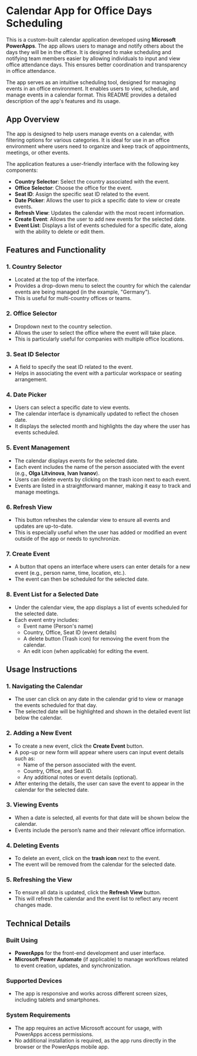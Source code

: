 # Calendar App for Office Days Scheduling

This is a custom-built calendar application developed using **Microsoft PowerApps**. 
The app allows users to manage and notify others about the days they will be in the office. It is designed to make scheduling and notifying team members easier by allowing individuals to input and view office attendance days. This ensures better coordination and transparency in office attendance.


The app serves as an intuitive scheduling tool, designed for managing events in an office environment. It enables users to view, schedule, and manage events in a calendar format. This README provides a detailed description of the app's features and its usage.

## App Overview

The app is designed to help users manage events on a calendar, with filtering options for various categories. It is ideal for use in an office environment where users need to organize and keep track of appointments, meetings, or other events.

The application features a user-friendly interface with the following key components:

- **Country Selector**: Select the country associated with the event.
- **Office Selector**: Choose the office for the event.
- **Seat ID**: Assign the specific seat ID related to the event.
- **Date Picker**: Allows the user to pick a specific date to view or create events.
- **Refresh View**: Updates the calendar with the most recent information.
- **Create Event**: Allows the user to add new events for the selected date.
- **Event List**: Displays a list of events scheduled for a specific date, along with the ability to delete or edit them.

## Features and Functionality

### 1. **Country Selector**
   - Located at the top of the interface.
   - Provides a drop-down menu to select the country for which the calendar events are being managed (in the example, "Germany").
   - This is useful for multi-country offices or teams.

### 2. **Office Selector**
   - Dropdown next to the country selection.
   - Allows the user to select the office where the event will take place.
   - This is particularly useful for companies with multiple office locations.

### 3. **Seat ID Selector**
   - A field to specify the seat ID related to the event.
   - Helps in associating the event with a particular workspace or seating arrangement.

### 4. **Date Picker**
   - Users can select a specific date to view events.
   - The calendar interface is dynamically updated to reflect the chosen date.
   - It displays the selected month and highlights the day where the user has events scheduled.

### 5. **Event Management**
   - The calendar displays events for the selected date.
   - Each event includes the name of the person associated with the event (e.g., **Olga Litvinova**, **Ivan Ivanov**).
   - Users can delete events by clicking on the trash icon next to each event.
   - Events are listed in a straightforward manner, making it easy to track and manage meetings.

### 6. **Refresh View**
   - This button refreshes the calendar view to ensure all events and updates are up-to-date.
   - This is especially useful when the user has added or modified an event outside of the app or needs to synchronize.

### 7. **Create Event**
   - A button that opens an interface where users can enter details for a new event (e.g., person name, time, location, etc.).
   - The event can then be scheduled for the selected date.

### 8. **Event List for a Selected Date**
   - Under the calendar view, the app displays a list of events scheduled for the selected date.
   - Each event entry includes:
     - Event name (Person's name)
     - Country, Office, Seat ID (event details)
     - A delete button (Trash icon) for removing the event from the calendar.
     - An edit icon (when applicable) for editing the event.

## Usage Instructions

### 1. **Navigating the Calendar**
   - The user can click on any date in the calendar grid to view or manage the events scheduled for that day.
   - The selected date will be highlighted and shown in the detailed event list below the calendar.

### 2. **Adding a New Event**
   - To create a new event, click the **Create Event** button.
   - A pop-up or new form will appear where users can input event details such as:
     - Name of the person associated with the event.
     - Country, Office, and Seat ID.
     - Any additional notes or event details (optional).
   - After entering the details, the user can save the event to appear in the calendar for the selected date.

### 3. **Viewing Events**
   - When a date is selected, all events for that date will be shown below the calendar.
   - Events include the person’s name and their relevant office information.

### 4. **Deleting Events**
   - To delete an event, click on the **trash icon** next to the event.
   - The event will be removed from the calendar for the selected date.

### 5. **Refreshing the View**
   - To ensure all data is updated, click the **Refresh View** button.
   - This will refresh the calendar and the event list to reflect any recent changes made.

## Technical Details

### Built Using
- **PowerApps** for the front-end development and user interface.
- **Microsoft Power Automate** (if applicable) to manage workflows related to event creation, updates, and synchronization.
  
### Supported Devices
- The app is responsive and works across different screen sizes, including tablets and smartphones.
  
### System Requirements
- The app requires an active Microsoft account for usage, with PowerApps access permissions.
- No additional installation is required, as the app runs directly in the browser or the PowerApps mobile app.
